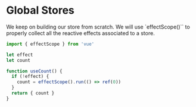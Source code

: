 # Global Stores

We keep on building our store from scratch.
We will use `effectScope()`` to properly collect all the reactive effects associated to a store.

```typescript
import { effectScope } from 'vue'

let effect
let count

function useCount() {
  if (!effect) {
    count = effectScope().run(() => ref(0))
  }
  return { count }
}
```
